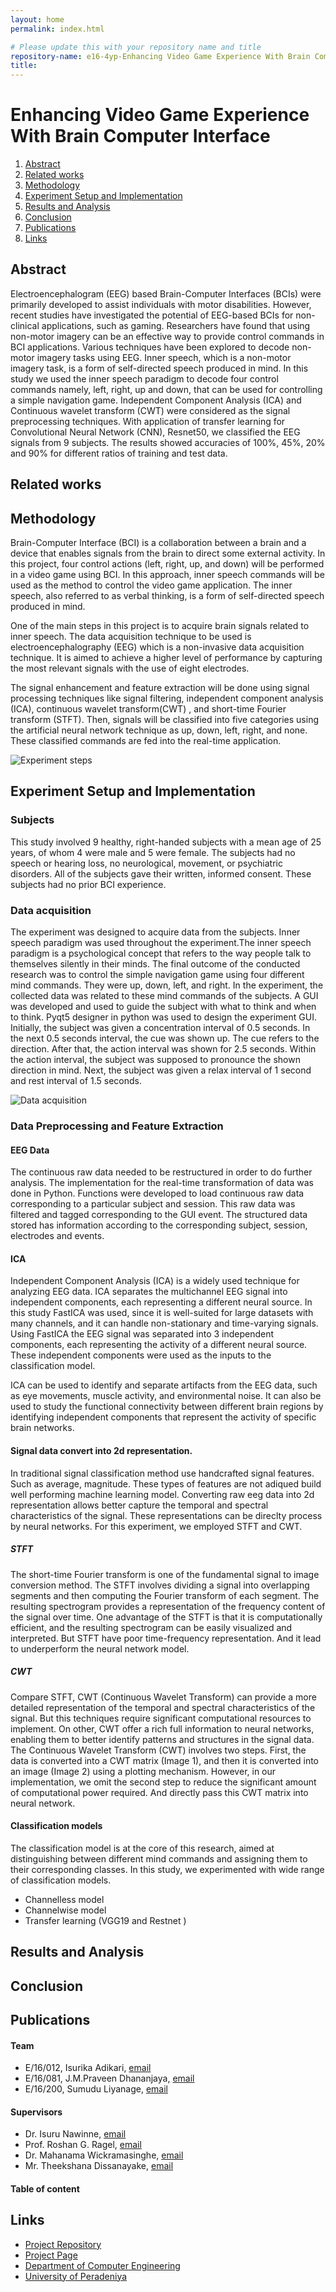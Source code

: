 ```yaml
---
layout: home
permalink: index.html

# Please update this with your repository name and title
repository-name: e16-4yp-Enhancing Video Game Experience With Brain Computer Interface
title:
---
```


[comment]: # "This is the standard layout for the project, but you can clean this and use your own template"

# Enhancing Video Game Experience With Brain Computer Interface



1. [Abstract](#abstract)
2. [Related works](#related-works)
3. [Methodology](#methodology)
4. [Experiment Setup and Implementation](#experiment-setup-and-implementation)
5. [Results and Analysis](#results-and-analysis)
6. [Conclusion](#conclusion)
7. [Publications](#publications)
8. [Links](#links)



## Abstract

Electroencephalogram (EEG) based Brain-Computer Interfaces (BCIs) were primarily developed to assist individuals with motor disabilities. However, recent studies have investigated the potential of EEG-based BCIs for non-clinical applications, such as gaming. Researchers have found that using non-motor imagery can be an effective way to provide control commands in BCI applications. Various techniques have been explored to decode non-motor imagery tasks using EEG. Inner speech, which is a non-motor imagery task, is a form of self-directed speech produced in mind. In this study we used the inner speech paradigm to decode four control commands namely, left, right, up and down, that can be used for controlling a simple navigation game. Independent Component Analysis (ICA) and Continuous wavelet transform (CWT) were considered as the signal preprocessing techniques. With application of transfer learning for Convolutional Neural Network (CNN), Resnet50, we classified the EEG signals from 9 subjects. The results showed accuracies of 100%, 45%, 20% and 90% for different ratios of training and test data. 

## Related works



## Methodology

Brain-Computer Interface (BCI) is a collaboration between a brain and a device that enables signals from the brain to direct some external activity. In this project, four control actions (left, right, up, and down) will be performed in a video game using BCI. In this approach, inner speech commands will be used as the method to control the video game application. The inner speech, also referred to as verbal thinking, is a form of self-directed speech produced in mind.

One of the main steps in this project is to acquire brain signals related to inner speech. The data acquisition technique to be used is electroencephalography (EEG) which is a non-invasive data acquisition technique. It is aimed to achieve a higher level of performance by capturing the most relevant signals with the use of eight
electrodes.

The signal enhancement and feature extraction will be done using signal processing techniques like signal filtering, independent component analysis (ICA), continuous wavelet transform(CWT) , and short-time Fourier transform (STFT). Then, signals will be classified into five categories using the artificial neural network technique as up, down, left, right, and none. These classified commands are fed into the real-time application.

![Experiment steps](./images/steps.png)

## Experiment Setup and Implementation

### Subjects
This study involved 9 healthy, right-handed subjects with a mean age of 25 years, of whom 4 were male and 5 were female. The subjects had no speech or hearing loss, no neurological, movement, or psychiatric disorders. All of the subjects gave their written, informed consent. These subjects had no prior BCI experience.

### Data acquisition
The experiment was designed to acquire data from the subjects. Inner speech paradigm was used throughout the experiment.The inner speech paradigm is a psychological concept that refers to the way people talk to themselves silently in their minds.
The final outcome of the conducted research was to control the simple navigation game using four different mind commands. They were up, down, left, and right. In the experiment, the collected data was related to these mind commands of the subjects.
A GUI was developed and used to guide the subject with what to think and when to think. Pyqt5 designer in python was used to design the experiment GUI. Initially, the subject was given a concentration interval of 0.5 seconds. In the next 0.5 seconds interval, the cue was shown up. The cue refers to the direction. After that, the action interval was shown for 2.5 seconds. Within the action interval, the subject was supposed to pronounce the shown direction in mind. Next, the subject was given a relax interval of 1 second and rest interval of 1.5 seconds. 

![Data acquisition](./images/data%20acquisition.jpg)

### Data Preprocessing and Feature Extraction

#### EEG Data

The continuous raw data needed to be restructured in order to do further analysis. The implementation for the real-time transformation of data was done in Python.
Functions were developed to load continuous raw data corresponding to a particular subject and session. This raw data was filtered and tagged corresponding to the GUI event. The structured data stored has information according to the corresponding subject, session, electrodes and events.

#### ICA

Independent Component Analysis (ICA) is a widely used technique for analyzing EEG data. ICA separates the multichannel EEG signal into independent components, each representing a different neural source. In this study FastICA was used, since it is well-suited for large datasets with many channels, and it can handle non-stationary and time-varying signals. Using FastICA the EEG signal was separated into 3 independent components, each representing the activity of a different neural source. These independent components were used as the inputs to the classification model.

ICA can be used to identify and separate artifacts from the EEG data, such as eye movements, muscle activity, and environmental noise. It can also be used to study the functional connectivity between different brain regions by identifying independent components that represent the activity of specific brain networks.


#### Signal data convert into 2d representation.

  In traditional signal classification method use handcrafted signal features. Such as average, magnitude. These types of features are not adiqued build well performing machine learning model. Converting raw eeg data into 2d representation allows better capture the temporal and spectral characteristics of the signal. These representations can be direclty process by neural networks. For this experiment, we employed STFT and CWT. 


##### STFT

The short-time Fourier transform is one of the fundamental signal to image conversion method. The STFT involves dividing a signal into overlapping segments and then computing the Fourier transform of each segment. The resulting spectrogram provides a representation of the frequency content of the signal over time. One advantage of the STFT is that it is computationally efficient, and the resulting spectrogram can be easily visualized and interpreted. But STFT have poor time-frequency  representation. And it lead to underperform the neural network model. 

##### CWT

Compare STFT, CWT (Continuous Wavelet Transform)  can provide a more detailed representation of the temporal and spectral characteristics of the signal. But this techniques  require significant computational resources to implement. On other, CWT offer a rich full information to neural networks, enabling them to better identify patterns and structures in the signal data. The Continuous Wavelet Transform (CWT) involves two steps. First, the data is converted into a CWT matrix (Image 1), and then it is converted into an image (Image 2) using a plotting mechanism. However, in our implementation, we omit the second step to reduce the significant amount of computational power required. And directly pass this CWT matrix into neural network. 

#### Classification models

The classification model is at the core of this research, aimed at distinguishing between different mind commands and assigning them to their corresponding classes. In this study, we experimented with wide range of classification models. 

- Channelless model
- Channelwise model
- Transfer learning (VGG19 and Restnet )


## Results and Analysis

## Conclusion

## Publications
[//]: # "Note: Uncomment each once you uploaded the files to the repository"

<!-- 1. [Semester 7 report](./) -->
<!-- 2. [Semester 7 slides](./) -->
<!-- 3. [Semester 8 report](./) -->
<!-- 4. [Semester 8 slides](./) -->
<!-- 5. Author 1, Author 2 and Author 3 "Research paper title" (2021). [PDF](./). -->

#### Team

- E/16/012,  Isurika Adikari, [email](mailto:e16012@eng.pdn.ac.lk)
- E/16/081, J.M.Praveen Dhananjaya, [email](mailto:e16081@eng.pdn.ac.lk)
- E/16/200, Sumudu Liyanage, [email](mailto:e16200@eng.pdn.ac.lk)

#### Supervisors

- Dr. Isuru Nawinne, [email](mailto:isurunawinne@eng.pdn.ac.lk)
- Prof. Roshan G. Ragel, [email](mailto:roshanr@eng.pdn.ac.lk)
- Dr. Mahanama Wickramasinghe, [email](mailto:mahanamaw@eng.pdn.ac.lk)
- Mr. Theekshana Dissanayake, [email](mailto:theekshanadis@eng.pdn.ac.lk)

#### Table of content

## Links

[//]: # ( NOTE: EDIT THIS LINKS WITH YOUR REPO DETAILS )

- [Project Repository](https://github.com/cepdnaclk/e16-4yp-Enhancing-Video-Game-Experience-With-Brain-Computer-Interface)
- [Project Page](https://cepdnaclk.github.io/e16-4yp-Enhancing-Video-Game-Experience-With-Brain-Computer-Interface/)
- [Department of Computer Engineering](http://www.ce.pdn.ac.lk/)
- [University of Peradeniya](https://eng.pdn.ac.lk/)

[//]: # "Please refer this to learn more about Markdown syntax"
[//]: # "https://github.com/adam-p/markdown-here/wiki/Markdown-Cheatsheet"
